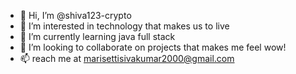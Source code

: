 - 👋 Hi, I’m @shiva123-crypto
- 👀 I’m interested in technology that makes us to live
- 🌱 I’m currently learning java full stack
- 💞️ I’m looking to collaborate on projects that makes me feel wow!
- 📫 reach me at marisettisivakumar2000@gmail.com

<!---
shiva123-crypto/shiva123-crypto is a ✨ special ✨ repository because its `README.md` (this file) appears on your GitHub profile.
You can click the Preview link to take a look at your changes.
--->
